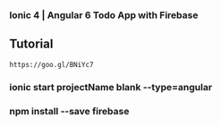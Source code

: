 ### Ionic 4 | Angular 6 Todo App with Firebase

## Tutorial
    https://goo.gl/BNiYc7
    
### ionic start projectName blank --type=angular
### npm install --save firebase